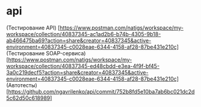 # api
(Тестирование API)
[https://www.postman.com/natigs/workspace/my-workspace/collection/40837345-ac1ad2b6-b74b-4305-9b18-ab466475ba69?action=share&creator=40837345&active-environment=40837345-c0028eae-6344-4158-af28-87be431e210c]
(Тестирование SOAP-сервиса)
[https://www.postman.com/natigs/workspace/my-workspace/collection/40837345-ed48cbdd-e3ea-4f9f-bf45-3a0c219decf5?action=share&creator=40837345&active-environment=40837345-c0028eae-6344-4158-af28-87be431e210c]
(Автотесты)
[https://github.com/ngavrilenko/api/commit/752b8fd5e10ba7ab6bc021dc2d5c62d50c618989]

